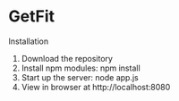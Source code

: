 # GetFit
Installation

1. Download the repository
2. Install npm modules: npm install
3. Start up the server: node app.js
4. View in browser at http://localhost:8080
